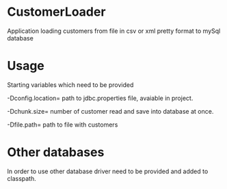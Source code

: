 # CustomerLoader
Application loading customers from file in csv or xml pretty format to mySql database

# Usage
Starting variables which need to be provided

-Dconfig.location= path to jdbc.properties file, avaiable in project.

-Dchunk.size= number of customer read and save into database at once.

-Dfile.path= path to file with customers

# Other databases
In order to use other database driver need to be provided and added to classpath.
